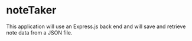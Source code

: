 # noteTaker
This application will use an Express.js back end and will save and retrieve note data from a JSON file.
